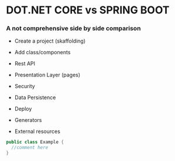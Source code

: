 # DOT.NET CORE vs SPRING BOOT
### A not comprehensive side by side comparison



* Create a project  (skaffolding)

* Add class/components

* Rest API

* Presentation Layer (pages)

* Security

* Data Persistence

* Deploy

* Generators

* External resources
```java
public class Example {
  //comment here
}
```
